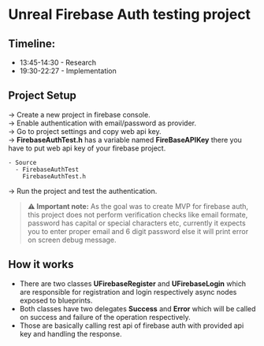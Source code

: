 # Unreal Firebase Auth testing project

## Timeline:
   - 13:45-14:30 - Research<br/>
   - 19:30-22:27 - Implementation
   
## Project Setup
-> Create a new project in firebase console.<br/>
-> Enable authentication with email/password as provider.<br/>
-> Go to project settings and copy web api key.<br/>
->
**FirebaseAuthTest.h** has a variable named **FireBaseAPIKey** there you have to put web api key of your firebase project.

    - Source
      - FirebaseAuthTest
        FirebaseAuthTest.h

-> Run the project and test the authentication.

> **⚠️ Important note:** As the goal was to create MVP for firebase auth, this project does not perform verification checks like email formate, password has capital or special characters etc, currently it expects you to enter proper email and 6 digit password else it will print error on screen debug message.

## How it works
- There are two classes **UFirebaseRegister** and **UFirebaseLogin** which are responsible for registration and login  respectively async nodes exposed to blueprints.
- Both classes have two delegates **Success** and **Error** which will be called on success and failure of the operation respectively.
- Those are basically calling rest api of firebase auth with provided api key and handling the response.